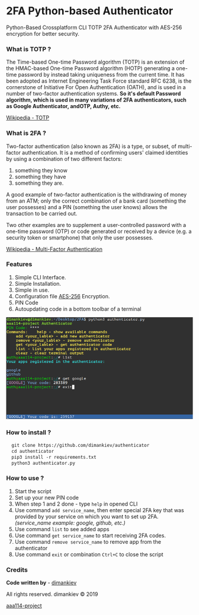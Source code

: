 # 2FA Python-based Authenticator
Python-Based Crossplatform CLI TOTP 2FA Authenticator with AES-256 encryption for better security.
### What is TOTP ?
The Time-based One-time Password algorithm (TOTP) is an extension of the HMAC-based One-time Password algorithm (HOTP) generating a one-time password by instead taking uniqueness from the current time. It has been adopted as Internet Engineering Task Force standard RFC 6238, is the cornerstone of Initiative For Open Authentication (OATH), and is used in a number of two-factor authentication systems. **So it's default Password algorithm, which is used in many variations of 2FA authenticators, such as Google Authenticator, andOTP, Authy, etc.**

  [Wikipedia - TOTP](https://en.wikipedia.org/wiki/Time-based_One-time_Password_algorithm)
### What is 2FA ?
Two-factor authentication (also known as 2FA) is a type, or subset, of multi-factor authentication. It is a method of confirming users' claimed identities by using a combination of two different factors:

  1. something they know
  2. something they have
  3. something they are.

A good example of two-factor authentication is the withdrawing of money from an ATM; only the correct combination of a bank card (something the user possesses) and a PIN (something the user knows) allows the transaction to be carried out.

Two other examples are to supplement a user-controlled password with a one-time password (OTP) or code generated or received by a device (e.g. a security token or smartphone) that only the user possesses.

  [Wikipedia - Multi-Factor Authentication](https://en.wikipedia.org/wiki/Multi-factor_authentication)
### Features
1. Simple CLI Interface.
2. Simple Installation.
3. Simple in use.
4. Configuration file [AES-256](https://en.wikipedia.org/wiki/Advanced_Encryption_Standard) Encryption.
5. PIN Code
6. Autoupdating code in a bottom toolbar of a terminal

![2FA Authenticator](/authenticator.png?raw=true "Screenshot")

### How to install ?
```
  git clone https://github.com/dimankiev/authenticator
  cd authenticator
  pip3 install -r requirements.txt
  python3 authenticator.py
```
### How to use ?
1. Start the script
2. Set up your new PIN code
3. When step 1 and 2 done - type `help` in opened CLI
4. Use command `add service_name`, then enter special 2FA key that was provided by your service on which you want to set up 2FA. _(service_name example: google, github, etc.)_
5. Use command `list` to see added apps
6. Use command `get service_name` to start receiving 2FA codes.
7. Use command `remove service_name` to remove app from the authenticator
8. Use command `exit` or combination `Ctrl+C` to close the script
### Credits
**Code written by** - [dimankiev](https://t.me/dimankiev)

All rights reserved. dimankiev &copy; 2019

[aaa114-project](http://aaa114-project.pp.ua)